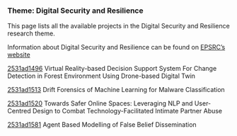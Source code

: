 ### Theme: Digital Security and Resilience

This page lists all the available projects in the Digital Security and Resilience research theme.

Information about Digital Security and Resilience can be found on [EPSRC’s website](https://www.ukri.org/what-we-offer/browse-our-areas-of-investment-and-support/digital-twins-and-cyber-physical-infrastructure/)

[2531ad1496](../projects/2531ad1496.md) Virtual Reality-based Decision Support System For Change Detection in Forest Environment Using Drone-based Digital Twin

[2531ad1513](../projects/2531ad1513.md) Drift Forensics of Machine Learning for Malware Classification

[2531ad1520](../projects/2531ad1520.md) Towards Safer Online Spaces: Leveraging NLP and User-Centred Design to Combat Technology-Facilitated Intimate Partner Abuse

[2531ad1581](../projects/2531ad1581.md) Agent Based Modelling of False Belief Dissemination

